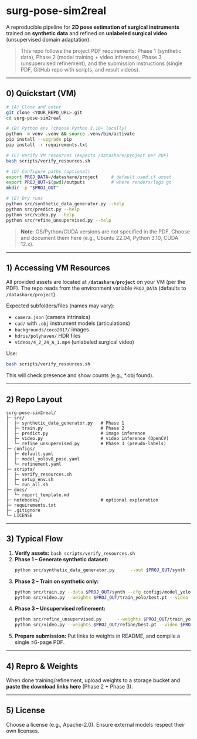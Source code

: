 # surg-pose-sim2real

A reproducible pipeline for **2D pose estimation of surgical instruments** trained on **synthetic data** and refined on **unlabeled surgical video** (unsupervised domain adaptation).

> This repo follows the project PDF requirements: Phase 1 (synthetic data), Phase 2 (model training + video inference), Phase 3 (unsupervised refinement), and the submission instructions (single PDF, GitHub repo with scripts, and result videos).

---

## 0) Quickstart (VM)

```bash
# (A) Clone and enter
git clone <YOUR_REPO_URL>.git
cd surg-pose-sim2real

# (B) Python env (choose Python 3.10+ locally)
python -m venv .venv && source .venv/bin/activate
pip install --upgrade pip
pip install -r requirements.txt

# (C) Verify VM resources (expects /datashare/project per PDF)
bash scripts/verify_resources.sh

# (D) Configure paths (optional)
export PROJ_DATA=/datashare/project     # default used if unset
export PROJ_OUT=$(pwd)/outputs          # where renders/logs go
mkdir -p "$PROJ_OUT"

# (E) Dry runs
python src/synthetic_data_generator.py --help
python src/predict.py --help
python src/video.py --help
python src/refine_unsupervised.py --help
```

> **Note**: OS/Python/CUDA versions are not specified in the PDF. Choose and document them here (e.g., Ubuntu 22.04, Python 3.10, CUDA 12.x).

---

## 1) Accessing VM Resources

All provided assets are located at **`/datashare/project`** on your VM (per the PDF). The repo reads from the environment variable `PROJ_DATA` (defaults to `/datashare/project`).

Expected subfolders/files (names may vary):
- `camera.json` (camera intrinsics)
- `cad/` with `.obj` instrument models (articulations)
- `backgrounds/coco2017/` images
- `hdris/polyhaven/` HDR files
- `videos/4_2_24_A_1.mp4` (unlabeled surgical video)

Use:
```bash
bash scripts/verify_resources.sh
```

This will check presence and show counts (e.g., *.obj found).

---

## 2) Repo Layout

```
surg-pose-sim2real/
├─ src/
│  ├─ synthetic_data_generator.py   # Phase 1
│  ├─ train.py                      # Phase 2
│  ├─ predict.py                    # image inference
│  ├─ video.py                      # video inference (OpenCV)
│  └─ refine_unsupervised.py        # Phase 3 (pseudo-labels)
├─ configs/
│  ├─ default.yaml
│  ├─ model_yolov8_pose.yaml
│  └─ refinement.yaml
├─ scripts/
│  ├─ verify_resources.sh
│  ├─ setup_env.sh
│  └─ run_all.sh
├─ docs/
│  └─ report_template.md
├─ notebooks/                       # optional exploration
├─ requirements.txt
├─ .gitignore
└─ LICENSE
```

---

## 3) Typical Flow

1. **Verify assets:** `bash scripts/verify_resources.sh`  
2. **Phase 1 – Generate synthetic dataset:**  
   ```bash
   python src/synthetic_data_generator.py      --out $PROJ_OUT/synth      --count 1200 --variations pose lighting background creative2      --save-gt
   ```
3. **Phase 2 – Train on synthetic only:**  
   ```bash
   python src/train.py --data $PROJ_OUT/synth --cfg configs/model_yolov8_pose.yaml --out $PROJ_OUT/train_yolo
   python src/video.py --weights $PROJ_OUT/train_yolo/best.pt --video $PROJ_DATA/videos/4_2_24_A_1.mp4      --out $PROJ_OUT/results_synthetic_only.mp4
   ```
4. **Phase 3 – Unsupervised refinement:**  
   ```bash
   python src/refine_unsupervised.py      --weights $PROJ_OUT/train_yolo/best.pt      --video $PROJ_DATA/videos/4_2_24_A_1.mp4      --out $PROJ_OUT/refine
   python src/video.py --weights $PROJ_OUT/refine/best.pt --video $PROJ_DATA/videos/4_2_24_A_1.mp4      --out $PROJ_OUT/results_refined.mp4
   ```
5. **Prepare submission:** Put links to weights in README, and compile a single ≤6-page PDF.

---

## 4) Repro & Weights

When done training/refinement, upload weights to a storage bucket and **paste the download links here** (Phase 2 + Phase 3).

---

## 5) License

Choose a license (e.g., Apache-2.0). Ensure external models respect their own licenses.

